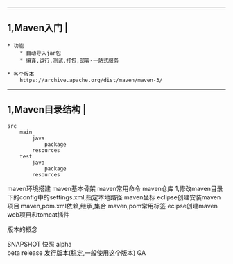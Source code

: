 ------------------------
1,Maven入门				|
------------------------
	* 功能
		* 自动导入jar包
		* 编译,运行,测试,打包,部署-一站式服务
	
	* 各个版本
		https://archive.apache.org/dist/maven/maven-3/

		
------------------------
1,Maven目录结构			|
------------------------
	src
		main
			java
				package
			resources
		test
			java
				package
			resources
		

maven环境搭建
maven基本骨架
maven常用命令
maven仓库
	1,修改maven目录下的config中的settings.xml,指定本地路径
maven坐标
eclipse创建安装maven项目
maven,pom.xml依赖,继承,集合 
maven,pom常用标签
ecipse创建maven web项目和tomcat插件


版本的概念

SNAPSHOT		快照
alpha				
beta
release			发行版本(稳定,一般使用这个版本)
GA

